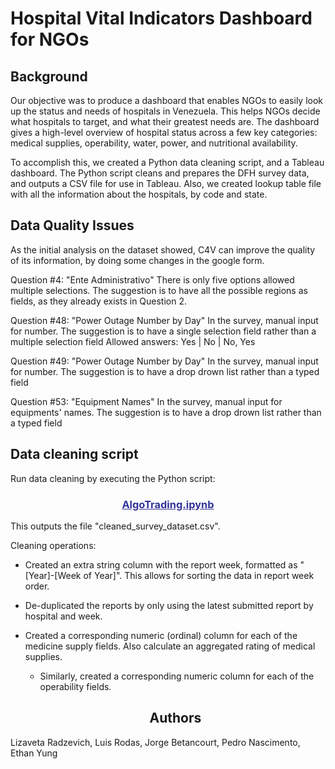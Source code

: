 # Hospital Vital Indicators Dashboard for NGOs

## Background
Our objective was to produce a dashboard that enables NGOs to easily look up the status and needs of hospitals in Venezuela. This helps NGOs decide what hospitals to target, and what their greatest needs are. The dashboard gives a high-level overview of hospital status across a few key categories: medical supplies, operability, water, power, and nutritional availability.

To accomplish this, we created a Python data cleaning script, and a Tableau dashboard. The Python script cleans and prepares the DFH survey data, and outputs a CSV file for use in Tableau. Also, we created lookup table file with all the information about the hospitals, by code and state.

## Data Quality Issues
As the initial analysis on the dataset showed, C4V can improve the quality of its information, by doing some changes in the google form.

Question #4: "Ente Administrativo"
There is only five options allowed multiple selections. The suggestion is to have all the possible regions as fields, as
they already exists in Question 2.

Question #48: "Power Outage Number by Day"
In the survey, manual input for number. The suggestion is to have a single selection field rather than a multiple selection field 
Allowed answers: Yes | No | No, Yes

Question #49: "Power Outage Number by Day"
In the survey, manual input for number. The suggestion is to have a drop drown list rather than a typed field

Question #53: "Equipment Names"
In the survey, manual input for equipments' names. The suggestion is to have a drop drown list rather than a typed field

## Data cleaning script
Run data cleaning by executing the Python script:

<h3 style="text-align: center;"><span style="color: #333399;"><a style="color: #333399;" href="https://github.com/Jorgebt/Code4Venezuela_NGOs_Dashboard/blob/master/clean_survey_data.py">AlgoTrading.ipynb</a></span></h3>
This outputs the file "cleaned_survey_dataset.csv".

Cleaning operations:
- Created an extra string column with the report week, formatted as "[Year]-[Week of Year]". This allows for sorting the data in report week order.
- De-duplicated the reports by only using the latest submitted report by hospital and week.
- Created a corresponding numeric (ordinal) column for each of the medicine supply fields. Also calculate an aggregated rating of medical supplies.
  - Similarly, created a corresponding numeric column for each of the operability fields.
  
  <h2 style="text-align: center;">Authors</h2>
 Lizaveta Radzevich, Luis Rodas, Jorge Betancourt, Pedro Nascimento, Ethan Yung

